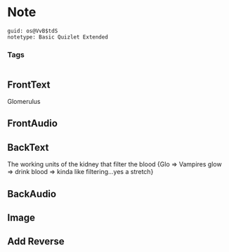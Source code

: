 # Note
```
guid: os@VvB$tdS
notetype: Basic Quizlet Extended
```

### Tags
```
```

## FrontText
Glomerulus

## FrontAudio


## BackText
The working units of the kidney that filter the blood
{Glo => Vampires glow <groan> => drink blood => kinda like filtering...yes a stretch}</groan>

## BackAudio


## Image


## Add Reverse

